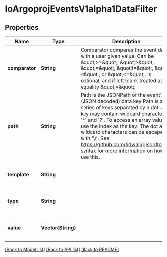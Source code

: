 # IoArgoprojEventsV1alpha1DataFilter


## Properties
Name | Type | Description | Notes
------------ | ------------- | ------------- | -------------
**comparator** | **String** | Comparator compares the event data with a user given value. Can be \&quot;&gt;&#x3D;\&quot;, \&quot;&gt;\&quot;, \&quot;&#x3D;\&quot;, \&quot;!&#x3D;\&quot;, \&quot;&lt;\&quot;, or \&quot;&lt;&#x3D;\&quot;. Is optional, and if left blank treated as equality \&quot;&#x3D;\&quot;. | [optional] [default to nothing]
**path** | **String** | Path is the JSONPath of the event&#39;s (JSON decoded) data key Path is a series of keys separated by a dot. A key may contain wildcard characters &#39;*&#39; and &#39;?&#39;. To access an array value use the index as the key. The dot and wildcard characters can be escaped with &#39;\\\\&#39;. See https://github.com/tidwall/gjson#path-syntax for more information on how to use this. | [optional] [default to nothing]
**template** | **String** |  | [optional] [default to nothing]
**type** | **String** |  | [optional] [default to nothing]
**value** | **Vector{String}** |  | [optional] [default to nothing]


[[Back to Model list]](../README.md#models) [[Back to API list]](../README.md#api-endpoints) [[Back to README]](../README.md)


